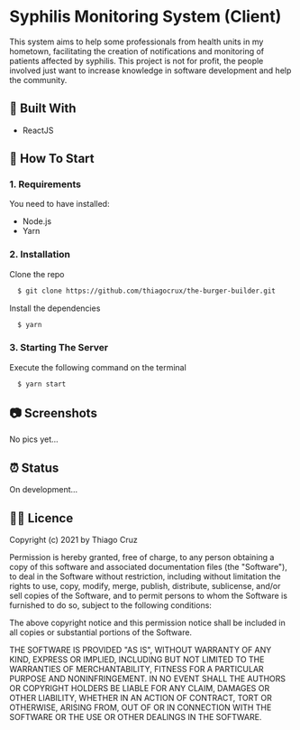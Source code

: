 # Syphilis Monitoring System (Client)

This system aims to help some professionals from health units in my hometown, facilitating the creation of notifications and monitoring of patients affected by syphilis. This project is not for profit, the people involved just want to increase knowledge in software development and help the community.

## :toolbox: Built With

- ReactJS

## :rocket: How To Start

### 1. Requirements

You need to have installed:

- Node.js
- Yarn

### 2. Installation

Clone the repo

```sh
  $ git clone https://github.com/thiagocrux/the-burger-builder.git
```

Install the dependencies

```sh
  $ yarn
```

### 3. Starting The Server

Execute the following command on the terminal

```sh
  $ yarn start
```

## :camera: Screenshots

No pics yet...

## :alarm_clock: Status

On development...

## :pirate_flag: Licence

Copyright (c) 2021 by Thiago Cruz

Permission is hereby granted, free of charge, to any person obtaining a copy of this software and associated documentation files (the "Software"), to deal in the Software without restriction, including without limitation the rights to use, copy, modify, merge, publish, distribute, sublicense, and/or sell copies of the Software, and to permit persons to whom the Software is furnished to do so, subject to the following conditions:

The above copyright notice and this permission notice shall be included in all copies or substantial portions of the Software.

THE SOFTWARE IS PROVIDED "AS IS", WITHOUT WARRANTY OF ANY KIND, EXPRESS OR IMPLIED, INCLUDING BUT NOT LIMITED TO THE WARRANTIES OF MERCHANTABILITY, FITNESS FOR A PARTICULAR PURPOSE AND NONINFRINGEMENT. IN NO EVENT SHALL THE AUTHORS OR COPYRIGHT HOLDERS BE LIABLE FOR ANY CLAIM, DAMAGES OR OTHER LIABILITY, WHETHER IN AN ACTION OF CONTRACT, TORT OR OTHERWISE, ARISING FROM, OUT OF OR IN CONNECTION WITH THE SOFTWARE OR THE USE OR OTHER DEALINGS IN THE SOFTWARE.
